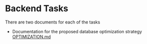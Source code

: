 # Backend Tasks

There are two documents for each of the tasks

- Documentation for the proposed database optimization strategy
  [OPTIMIZATION.md](https://github.com/Taiwopeter-babs/techprosng-backend-task/blob/c37e0ae9b1c37af9024173ad896aadc673831254/OPTIMIZATION.md)
